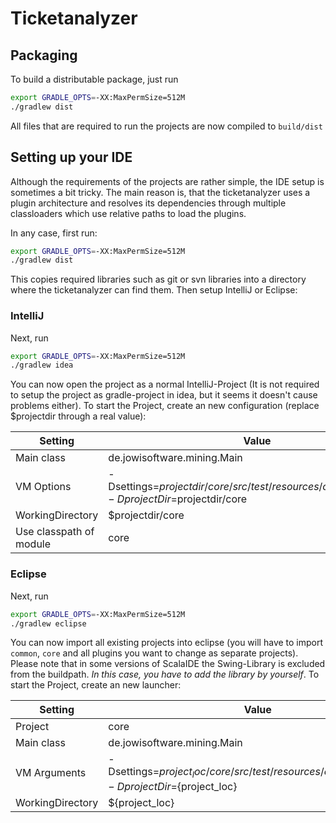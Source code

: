 # Ticketanalyzer

## Packaging

To build a distributable package, just run 

```bash
export GRADLE_OPTS=-XX:MaxPermSize=512M
./gradlew dist
```

All files that are required to run the projects are now compiled to `build/dist`


## Setting up your IDE

Although the requirements of the projects are rather simple, the IDE setup is sometimes a bit tricky.
The main reason is, that the ticketanalyzer uses a plugin architecture and resolves its dependencies
through multiple classloaders which use relative paths to load the plugins.

In any case, first run:

```bash
export GRADLE_OPTS=-XX:MaxPermSize=512M
./gradlew dist
```

This copies required libraries such as git or svn libraries into a directory where the ticketanalyzer can find them.
Then setup IntelliJ or Eclipse:

### IntelliJ

Next, run
 
```bash
export GRADLE_OPTS=-XX:MaxPermSize=512M
./gradlew idea
```

You can now open the project as a normal IntelliJ-Project (It is not required to setup the project 
as gradle-project in idea, but it seems it doesn't cause problems either).
To start the Project, create an new configuration (replace $projectdir through a real value):
                                                                                               
Setting                 | Value
------------------------|-------
Main class              | de.jowisoftware.mining.Main
VM Options              | -Dsettings=$projectdir/core/src/test/resources/config.properties -DprojectDir=$projectdir/core
WorkingDirectory        | $projectdir/core
Use classpath of module | core

### Eclipse

Next, run

```bash
export GRADLE_OPTS=-XX:MaxPermSize=512M
./gradlew eclipse
```

You can now import all existing projects into eclipse (you will have to import `common`, `core` and all plugins
you want to change as separate projects). Please note that in some versions of ScalaIDE the Swing-Library
is excluded from the buildpath. _In this case, you have to add the library by yourself_. To start the Project, create an new
launcher:

Setting                 | Value
------------------------|-------
Project                 | core
Main class              | de.jowisoftware.mining.Main
VM Arguments            | -Dsettings=${project_loc}/core/src/test/resources/config.properties -DprojectDir=${project_loc}
WorkingDirectory        | ${project_loc}
